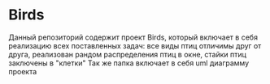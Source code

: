 # Birds
Данный репозиторий содержит проект Birds, который включает в себя реализацию всех поставленных задач: все виды птиц отличимы друг от друга, реализован рандом распределения птиц в окне, стайки птиц заключены в "клетки"
Так же папка включает в себя uml диаграмму проекта
